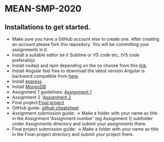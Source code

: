 # MEAN-SMP-2020

## Installations to get started.
- Make sure you have a GitHub account else to create one. After creating an account please fork this repository. You will be committing your assignments in it.
- Install a suitable editor be it Sublime or VS code etc, (VS code preferably).
- Install nodejs and npm depending on the os choose from this [link](https://nodejs.org/en/download/).
- Install Angular feel free to download the latest version Angular is backward compatible from [here](https://cli.angular.io/).
- Install [express](https://www.npmjs.com/package/express).
- Install [MongoDB](https://docs.mongodb.com/manual/administration/install-community/)
- Assignment 1 guidelines: [Assignment 1](https://docs.google.com/document/d/17YLnw8sF11bNgy3yubsPMB4kOsk1Nn5Lpt3W83_MOIs/edit?usp=sharing)
- Assignment 2 :[Assignment 2](https://docs.google.com/document/d/1-klOn0p4yIWnUzY4ggl2PgXodGGeY3jDJ-WGyt1V16c/edit?usp=sharing)
- Final project:[Final project](https://docs.google.com/document/d/12jvqmLspEq6WSOfMTXE-YFoBo_-68TkyU9AvFmm4_DQ/edit?usp=sharing)
- GitHub guide: [github cheatsheet](https://docs.google.com/document/d/1KOHf3_TVbTMkRLJbwlxOFHFa3fgjiFudK4OY5g6mHU8/edit?usp=sharing)
- Assignment submission guide: -> Make a folder with your name as title in the Assignment 'Assignment number' (eg Assignment 1) subfolder under Assignments directory and submit your assignments there.
- Final project submission guide: -> Make a folder with your name as title in the Final-project directory and submit your project there.
